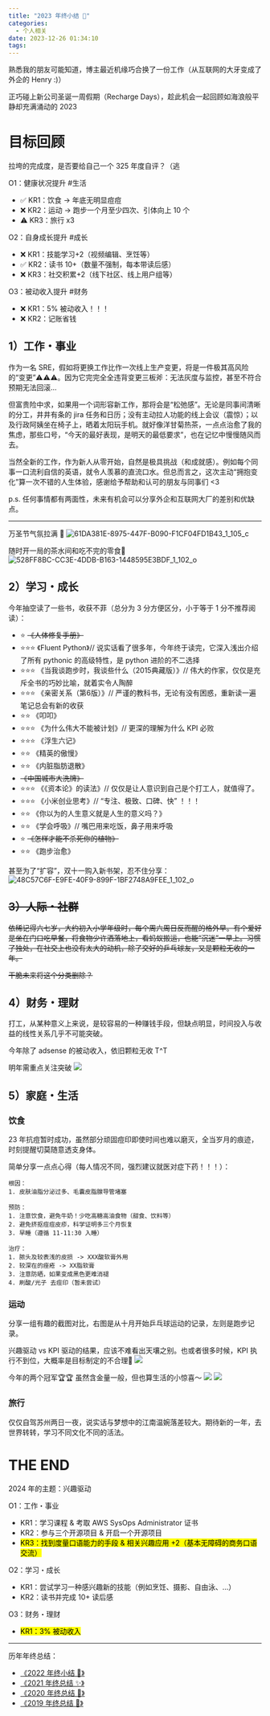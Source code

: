 ```yaml
---
title: "2023 年终小结 🎄"
categories:
  - 个人相关
date: 2023-12-26 01:34:10
tags:
---
```


熟悉我的朋友可能知道，博主最近机缘巧合换了一份工作（从互联网的大牙变成了外企的 Henry :)）

正巧碰上新公司圣诞一周假期（Recharge Days），趁此机会一起回顾如海浪般平静却充满涌动的 2023

<!--more-->

# 目标回顾
拉垮的完成度，是否要给自己一个 325 年度自评？（逃

O1：健康状况提升 #生活
- ✅ KR1：饮食 -> 年底无明显痘痘
- ❌ KR2：运动 -> 跑步一个月至少四次、引体向上 10 个 
- ⚠️ KR3：旅行 x3

O2：自身成长提升 #成长
- ❌ KR1：技能学习+2（视频编辑、烹饪等）
- ✅ KR2：读书 10+（数量不强制，每本带读后感）
- ❌ KR3：社交积累+2（线下社区、线上用户组等）

O3：被动收入提升 #财务
- ❌ KR1：5% 被动收入！！！
- ❌ KR2：记账省钱 

## 1）工作・事业
作为一名 SRE，假如将更换工作比作一次线上生产变更，将是一件极其高风险的“变更”⚠️⚠️⚠️。因为它完完全全违背变更三板斧：无法灰度与监控，甚至不符合预期无法回滚...

但富贵险中求，如果用一个词形容新工作，那将会是“松弛感”。无论是同事间清晰的分工，井井有条的 jira 任务和日历；没有主动拉人功能的线上会议（震惊）；以及行政阿姨坐在椅子上，晒着太阳玩手机。就好像洋甘菊热茶，一点点治愈了我的焦虑，那些口号，“今天的最好表现，是明天的最低要求”，也在记忆中慢慢随风而去。

当然全新的工作，作为新人从零开始，自然是极具挑战（和成就感）。例如每个同事一口流利自信的英语，就令人羡慕的直流口水。但总而言之，这次主动“拥抱变化”算一次不错的人生体验，感谢给予帮助和认可的朋友与同事们 <3

p.s. 任何事情都有两面性，未来有机会可以分享外企和互联网大厂的差别和优缺点。

---

万圣节气氛拉满 🎃
![61DA381E-8975-447F-B090-F1CF04FD1B43_1_105_c](/images/blog/2021-09-04-jvm-note/61DA381E-8975-447F-B090-F1CF04FD1B43_1_105_c.jpeg)

随时开一局的茶水间和吃不完的零食🏓
![528FF8BC-CC3E-4DDB-B163-1448595E3BDF_1_102_o](/images/blog/2021-09-04-jvm-note/528FF8BC-CC3E-4DDB-B163-1448595E3BDF_1_102_o.jpeg)


## 2）学习・成长
今年抽空读了一些书，收获不菲（总分为 3 分方便区分，小于等于 1 分不推荐阅读）：
- ⭐️ ~~《人体修复手册》~~
- ⭐️⭐️⭐️ 《Fluent Python》// 说实话看了很多年，今年终于读完，它深入浅出介绍了所有 pythonic 的高级特性，是 python 进阶的不二选择
- ⭐️⭐️⭐️ 《当我谈跑步时，我谈些什么（2015典藏版）》// 伟大的作家，仅仅是充斥全书的巧妙比喻，就着实令人陶醉
- ⭐️⭐️⭐️ 《亲密关系（第6版）》// 严谨的教科书，无论有没有困惑，重新读一遍笔记总会有新的收获
- ⭐️⭐️ 《叩叩》
- ⭐️⭐️⭐️ 《为什么伟大不能被计划》// 更深的理解为什么 KPI 必败
- ⭐️⭐️⭐️ 《浮生六记》
- ⭐️⭐️ 《精英的傲慢》
- ⭐️⭐️ 《内脏脂肪退散》
- ~~《中国城市大洗牌》~~
- ⭐️⭐️⭐️ 《《资本论》的读法》// 仅仅是让人意识到自己是个打工人，就值得了。
- ⭐️⭐️⭐️ 《小米创业思考》// “专注、极致、口碑、快” ！！！
- ⭐️⭐️ 《你以为的人生意义就是人生的意义吗？》
- ⭐️⭐️ 《学会呼吸》// 嘴巴用来吃饭，鼻子用来呼吸
- ⭐️ ~~《怎样才能不杀死你的植物》~~
- ⭐️⭐️ 《跑步治愈》

甚至为了“扩容”，双十一购入新书架，忍不住分享：
![48C57C6F-E9FE-40F9-899F-1BF2748A9FEE_1_102_o](/images/blog/2021-09-04-jvm-note/48C57C6F-E9FE-40F9-899F-1BF2748A9FEE_1_102_o.jpeg)

## ~~3）人际・社群~~
~~依稀记得六七岁，大约初入小学年级时，每个周六周日反而醒的格外早。有个爱好是坐在门口吃早餐，将食物少许洒落地上，看蚂蚁搬运，也能“沉迷”一早上。习惯了独处，在社交上也没有太大的动机，除了交好的乒乓球友，又是颗粒无收的一年。~~

~~干脆未来将这个分类删除？~~

## 4）财务・理财
打工，从某种意义上来说，是较容易的一种赚钱手段，但缺点明显，时间投入与收益的线性关系几乎不可能突破。

今年除了 adsense 的被动收入，依旧颗粒无收 T^T 

明年需重点关注突破
![](/images/blog/2021-09-04-jvm-note/17035208300586.jpg)

## 5）家庭・生活

### 饮食
23 年抗痘暂时成功，虽然部分顽固痘印即使时间也难以磨灭，全当岁月的痕迹，时刻提醒切莫随意透支身体。

简单分享一点点心得（每人情况不同，强烈建议就医对症下药！！！）：
```
根因：
1. 皮肤油脂分泌过多、毛囊皮脂腺导管堵塞

预防：
1. 注意饮食，避免牛奶！少吃高糖高油食物（甜食、饮料等）
2. 避免挤抠痘痘皮疹，科学证明多三个月恢复
3. 早睡（遵循 11-11:30 入睡）

治疗：
1. 脓头及较表浅的皮损 -> XXX酸软膏外用
2. 较深在的痤疮 -> XX脂软膏
3. 注意防晒，如果变成黑色更难消褪
4. 刷酸/光子 去痘印（暂未尝试）
```

### 运动
分享一组有趣的截图对比，右图是从十月开始乒乓球运动的记录，左则是跑步记录。

兴趣驱动 vs KPI 驱动的结果，应该不难看出天壤之别。也或者很多时候，KPI 执行不到位，大概率是目标制定的不合理🤔
![](/images/blog/2021-09-04-jvm-note/17035219868069.jpg)

今年的两个冠军🏆🏆 虽然含金量一般，但也算生活的小惊喜～
![](/images/blog/2021-09-04-jvm-note/17035228678549.jpg)
![](/images/blog/2021-09-04-jvm-note/17035229032524.jpg)

### 旅行
仅仅自驾苏州两日一夜，说实话与梦想中的江南温婉落差较大。期待新的一年，去世界转转，学习不同文化不同的活法。

# THE END
2024 年的主题：兴趣驱动

O1：工作・事业
- KR1：学习课程 & 考取 AWS SysOps Administrator 证书
- KR2：参与三个开源项目 & 开启一个开源项目
- <mark>KR3：找到度量口语能力的手段 & 相关兴趣应用 +2（基本无障碍的商务口语交流）</mark>

O2：学习・成长
- KR1：尝试学习一种感兴趣新的技能（例如烹饪、摄影、自由泳、...）
- KR2：读书并完成 10+ 读后感

O3：财务・理财
- <mark>KR1：3% 被动收入</mark>

---

历年年终总结：
- [《2022 年终小结 🐯》](/blog/20230122/2022-summary/)
- [《2021 年终总结 ✨》](/blog/20220101/2021-daya-summary/)
- [《2020 年终总结 🥳》](/blog/20210228/2020-summary/)
- [《2019 年终总结 🎉》](/blog/20200119/2019-summary/)